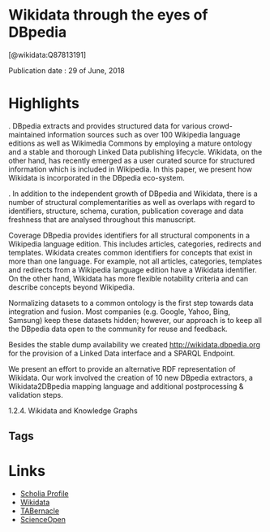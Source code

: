 
Wikidata through the eyes of DBpedia
====================================
  
  [@wikidata:Q87813191]  
  
Publication date : 29 of June, 2018  

# Highlights

. DBpedia extracts and
provides structured data for various crowd-maintained information sources such as over 100 Wikipedia language editions as well
as Wikimedia Commons by employing a mature ontology and a stable and thorough Linked Data publishing lifecycle. Wikidata,
on the other hand, has recently emerged as a user curated source for structured information which is included in Wikipedia. In
this paper, we present how Wikidata is incorporated in the DBpedia eco-system. 

. In addition to the independent growth of DBpedia and Wikidata, there is a number of structural complementarities
as well as overlaps with regard to identifiers, structure,
schema, curation, publication coverage and data freshness that are analysed throughout this manuscript.

Coverage DBpedia provides identifiers for all structural components in a Wikipedia language edition. This includes articles, categories, redirects
and templates. Wikidata creates common identifiers for concepts that exist in more than one language. For example, not all articles, categories,
templates and redirects from a Wikipedia language edition have a Wikidata identifier. On the
other hand, Wikidata has more flexible notability criteria and can describe concepts beyond
Wikipedia. 

Normalizing datasets
to a common ontology is the first step towards data
integration and fusion. Most companies (e.g. Google,
Yahoo, Bing, Samsung) keep these datasets hidden;
however, our approach is to keep all the DBpedia data
open to the community for reuse and feedback.

Besides the stable dump availability we created
http://wikidata.dbpedia.org for the provision of a
Linked Data interface and a SPARQL Endpoint.

We present an effort to provide an alternative
RDF representation of Wikidata. Our work involved
the creation of 10 new DBpedia extractors, a Wikidata2DBpedia mapping language and additional postprocessing & validation steps.

1.2.4. Wikidata and Knowledge Graphs
## Tags

# Links
  
 * [Scholia Profile](https://scholia.toolforge.org/work/Q87813191)  
 * [Wikidata](https://www.wikidata.org/wiki/Q87813191)  
 * [TABernacle](https://tabernacle.toolforge.org/?#/tab/manual/Q87813191/P921%3BP4510)  
 * [ScienceOpen](https://www.scienceopen.com/search#('v'~3_'id'~''_'isExactMatch'~true_'context'~null_'kind'~77_'order'~0_'orderLowestFirst'~false_'query'~'Wikidata%20through%20the%20eyes%20of%20DBpedia'_'filters'~!*_'hideOthers'~false))  
